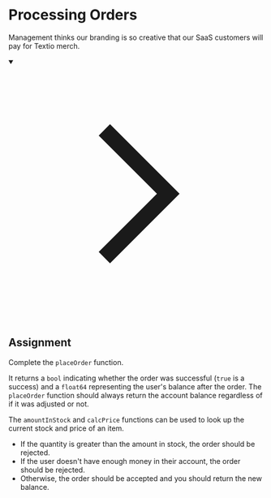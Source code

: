 <h1>Processing Orders</h1>
<p>Management thinks our branding is so creative that our SaaS customers will pay for Textio merch.</p>
<details open="">
<summary>

<svg class="details-icon" xmlns="http://www.w3.org/2000/svg" fill="none" viewBox="0 0 24 24" stroke-width="1.5" stroke="currentColor">
  <path d="m9 18 6-6-6-6"></path>
</svg>
<h2>Assignment</h2>
</summary>
<p>Complete the <code>placeOrder</code> function.</p>
<p>It returns a <code>bool</code> indicating whether the order was successful (<code>true</code> is a success) and a <code>float64</code> representing the user's balance after the order. The <code>placeOrder</code> function should always return the account balance regardless of if it was adjusted or not.</p>
<p>The <code>amountInStock</code> and <code>calcPrice</code> functions can be used to look up the current stock and price of an item.</p>
<ul>
<li>If the quantity is greater than the amount in stock, the order should be rejected.</li>
<li>If the user doesn't have enough money in their account, the order should be rejected.</li>
<li>Otherwise, the order should be accepted and you should return the new balance.</li>
</ul>
</details>
